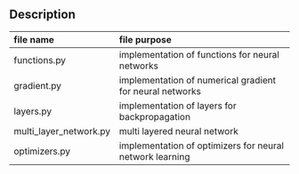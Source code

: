## Description
| file name | file purpose |
|:-- |:-- |
| functions.py | implementation of functions for neural networks |
| gradient.py | implementation of numerical gradient for neural networks |
| layers.py | implementation of layers for backpropagation |
| multi_layer_network.py | multi layered neural network |
| optimizers.py | implementation of optimizers for neural network learning |
